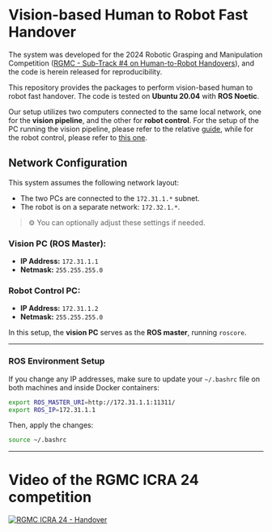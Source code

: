 # Vision-based Human to Robot Fast Handover 

The system was developed for the 2024 Robotic Grasping and Manipulation Competition ([RGMC - Sub-Track \#4 on Human-to-Robot Handovers](https://corsmal.eecs.qmul.ac.uk/rgm24icra/)), and the code is herein released for reproducibility. 

This repository provides the packages to perform vision-based human to robot fast handover. The code is tested on **Ubuntu 20.04** with **ROS Noetic**. 

Our setup utilizes two computers connected to the same local network, one for the **vision pipeline**, and the other for **robot control**. For the setup of the PC running the vision pipeline, please refer to the relative [guide](https://github.com/SIRSIIT/fast-handover/blob/main/handover_vision/README.md), while for the robot control, please refer to [this one](https://github.com/SIRSIIT/fast-handover/blob/main/handover_robot/README.md). 

## Network Configuration

This system assumes the following network layout:

- The two PCs are connected to the `172.31.1.*` subnet.
- The robot is on a separate network: `172.32.1.*`.

> ⚙️ You can optionally adjust these settings if needed.


### Vision PC (ROS Master):
- **IP Address:** `172.31.1.1`  
- **Netmask:** `255.255.255.0`

### Robot Control PC:
- **IP Address:** `172.31.1.2`  
- **Netmask:** `255.255.255.0`

In this setup, the **vision PC** serves as the **ROS master**, running `roscore`.

---

### ROS Environment Setup

If you change any IP addresses, make sure to update your `~/.bashrc` file on both machines and inside Docker containers:

```bash
export ROS_MASTER_URI=http://172.31.1.1:11311/
export ROS_IP=172.31.1.1
```

Then, apply the changes:

```bash
source ~/.bashrc
```
---

# Video of the RGMC ICRA 24 competition

[![RGMC ICRA 24 - Handover](https://img.youtube.com/vi/4wzR3eVm9P0/0.jpg)](https://www.youtube.com/watch?v=4wzR3eVm9P0)
